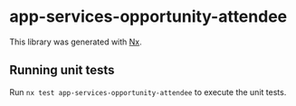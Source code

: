 # app-services-opportunity-attendee

This library was generated with [Nx](https://nx.dev).

## Running unit tests

Run `nx test app-services-opportunity-attendee` to execute the unit tests.
